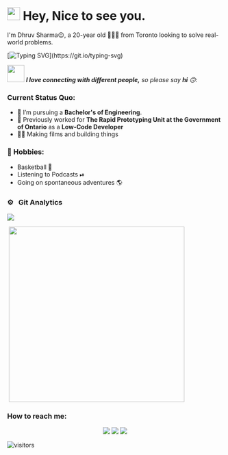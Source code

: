 <h1><img src="https://emojis.slackmojis.com/emojis/images/1531849430/4246/blob-sunglasses.gif?1531849430" width="30"/> Hey, Nice to see you.</h1>

I'm Dhruv Sharma😉, a 20-year old 👨🏻‍💻 from Toronto looking to solve real-world problems. 

[![Typing SVG](https://readme-typing-svg.herokuapp.com?vCenter=true&width=500&lines=Student,+Entrepreneur,+and+Aspiring+Engineer;)](https://git.io/typing-svg)

<img src="https://media.giphy.com/media/LnQjpWaON8nhr21vNW/giphy.gif" width="40"> <em><b>I love connecting with different people,</b> so please say <b>hi</b> 🙃:</em>

### Current Status Quo:

- 💼 I’m pursuing a <strong>Bachelor's of Engineering</strong>.
- 🔭 Previously worked for <strong>The Rapid Prototyping Unit at the Government of Ontario</strong> as a <strong>Low-Code Developer</strong>
- 👨‍💻 Making films and building things

### 📅 Hobbies:

- Basketball 🏀
- Listening to Podcasts ⏯ 
- Going on spontaneous adventures 🌎 

### ⚙️ &nbsp; Git Analytics
 
<p><img align="center" src="https://github-readme-stats.vercel.app/api?username=dhruvs47&theme=dark&show_icons=true" /></p>
<p>&nbsp;<img align="center" src="https://github-readme-stats.vercel.app/api/top-langs/?username=dhruvs47&theme=dark&layout=compact" width="410" /></p>

### How to reach me: 
<p align="center">
<a href="https://www.linkedin.com/in/dhruv-sharma-037b9814b/"><img src="https://img.shields.io/badge/-Dhruv%20Sharma-0077B5?style=for-the-badge&logo=Linkedin&logoColor=white"/></a>
<a href="mailto:dhruvs4747@gmail.com"><img src="https://img.shields.io/badge/-dhruvs4747@gmail.com-D14836?style=for-the-badge&logo=Gmail&logoColor=white"/></a>
<a href="https://twitter.com/dhruvs47"><img src="https://img.shields.io/badge/-dhruvs47-1DA1F2?style=for-the-badge&logo=twitter&logoColor=white"/></a>
</p>

![visitors](https://visitor-badge.laobi.icu/badge?page_id=dhruvs47.dhruvs47)


